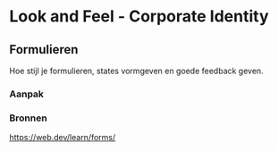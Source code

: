 # Look and Feel - Corporate Identity

## Formulieren

Hoe stijl je formulieren, states vormgeven en goede feedback geven.

### Aanpak

### Bronnen

https://web.dev/learn/forms/

